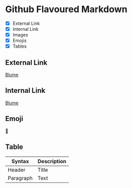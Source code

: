# Github Flavoured Markdown
- [x] External Link
- [x] Internal Link
- [x] Images
- [x] Emojis
- [x] Tables
## External Link
[Blume](https://www.10wallpaper.com/wallpaper/1280x1024/1702/Pink_Gesang_Flower-2017_Flowers_HD_Wallpapers_1280x1024.jpg)
## Internal Link
[Blume](authoring/img/100.jpg)
## Emoji
:orangutan:
## Table
| Syntax      | Description |
| ----------- | ----------- |
| Header      | Title       |
| Paragraph   | Text        |
